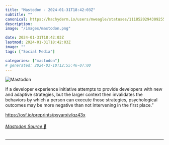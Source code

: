 ```yaml
---
title: "Mastodon - 2024-01-31T18:42:03Z"
subtitle: ""
canonical: https://hachyderm.io/users/mweagle/statuses/111852029430925593
description:
image: "/images/mastodon.png"

date: 2024-01-31T18:42:03Z
lastmod: 2024-01-31T18:42:03Z
image: ""
tags: ["Social Media"]

categories: ["mastodon"]
# generated: 2024-03-10T12:55:46-07:00
---
```

![Mastodon](/images/mastodon.png)

<p>If a developer experience initiative attempts to provide developers with new and adaptive strategies, but the larger context then invalidates the behaviors by which a person can execute those strategies, psychological outcomes may be more negative than not intervening in the first place.”</p><p><a href="https://osf.io/preprints/psyarxiv/qz43x" target="_blank" rel="nofollow noopener noreferrer" translate="no"><span class="invisible">https://</span><span class="ellipsis">osf.io/preprints/psyarxiv/qz43</span><span class="invisible">x</span></a></p>


###### [Mastodon Source 🐘](https://hachyderm.io/@mweagle/111852029430925593)

___
